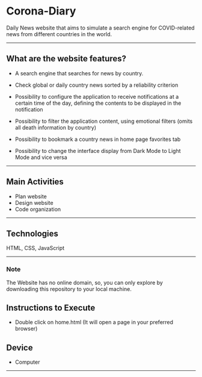 # Corona-Diary

Daily News website that aims to simulate a search engine for COVID-related news from different countries in the world.

---

## What are the website features?

- A search engine that searches for news by country.

- Check global or daily country news sorted by a reliability criterion

- Possibility to configure the application to receive notifications at a certain time of the day, defining the contents to be displayed in the notification

- Possibility to filter the application content, using emotional filters (omits all death information by country)

- Possibility to bookmark a country news in home page favorites tab

- Possibility to change the interface display from Dark Mode to Light Mode and vice versa

---

## Main Activities

- Plan website
- Design website
- Code organization

---

## Technologies
HTML, CSS, JavaScript

---

### Note

The Website has no online domain, so, you can only explore by downloading this repository to your local machine.

## Instructions to Execute

- Double click on home.html (It will open a page in your preferred browser)

## Device 

- Computer

---
